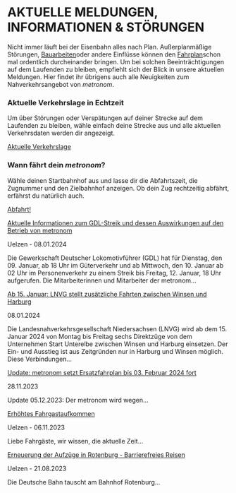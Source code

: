 AKTUELLE MELDUNGEN, INFORMATIONEN & STÖRUNGEN
==========

Nicht immer läuft bei der Eisenbahn alles nach Plan. Außerplanmäßige Störungen, [Bauarbeiten](https://www.der-metronom.de/fahrplan/baustellen-uebersicht/)oder andere Einflüsse können den [Fahrplan](https://www.der-metronom.de/fahrplan/regelfahrplan/)schon mal ordentlich durcheinander bringen. Um bei solchen Beeinträchtigungen auf dem Laufenden zu bleiben, empfiehlt sich der Blick in unsere aktuellen Meldungen. Hier findet ihr übrigens auch alle Neuigkeiten zum Nahverkehrsangebot von *metronom*.

### Aktuelle Verkehrslage in Echtzeit ###

Um über Störungen oder Verspätungen auf deiner Strecke auf dem Laufenden zu bleiben, wähle einfach deine Strecke aus und alle aktuellen Verkehrsdaten werden dir angezeigt.

[Aktuelle Verkehrslage](https://www.der-metronom.de/fahrplan/aktuelle-verkehrslage/)

### Wann fährt dein *metronom*? ###

Wähle deinen Startbahnhof aus und lasse dir die Abfahrtszeit, die Zugnummer und den Zielbahnhof anzeigen. Ob dein Zug rechtzeitig abfährt, erfährst du natürlich auch.

[Abfahrt!](https://www.der-metronom.de/fahrplan/wann-faehrt-mein-metronom/)

[Aktuelle Informationen zum GDL-Streik und dessen Auswirkungen auf den Betrieb von metronom](https://www.der-metronom.de/aktuell/aktuelle-informationen-zum-gdl-streik-und-dessen-auswirkungen-auf-den-betrieb-von-metronom/)

 Uelzen - 08.01.2024

Die Gewerkschaft Deutscher Lokomotivführer (GDL) hat für Dienstag, den 09. Januar, ab 18 Uhr im Güterverkehr und ab Mittwoch, den 10. Januar ab 02 Uhr im Personenverkehr zu einem Streik bis Freitag, 12. Januar, 18 Uhr aufgerufen. Die Mitarbeiterinnen und Mitarbeiter der metronom...

[Ab 15. Januar: LNVG stellt zusätzliche Fahrten zwischen Winsen und Harburg](https://www.der-metronom.de/aktuell/lnvg-stellt-zusaetzliche-fahrten-zwischen-winsen-und-harburg/)

 08.01.2024

 Die Landesnahverkehrsgesellschaft Niedersachsen (LNVG) wird ab dem 15. Januar 2024 von Montag bis Freitag sechs Direktzüge von dem Unternehmen Start Unterelbe zwischen Winsen und Harburg einsetzen. Der Ein- und Ausstieg ist aus Zeitgründen nur in Harburg und Winsen möglich.
Diese Verbindungen...

[Update: metronom setzt Ersatzfahrplan bis 03. Februar 2024 fort](https://www.der-metronom.de/aktuell/ersatzfahrplan/)

 28.11.2023

Update 05.12.2023:
Der metronom wird wegen...

[Erhöhtes Fahrgastaufkommen](https://www.der-metronom.de/aktuell/hohes-fahrgastaufkommen/)

 Uelzen - 06.11.2023

Liebe Fahrgäste,
wir wissen, die aktuelle Zeit...

[Erneuerung der Aufzüge in Rotenburg - Barrierefreies Reisen](https://www.der-metronom.de/aktuell/erneuerung-der-aufzuege-in-rotenburg-barrierefreies-reisen/)

 Uelzen - 21.08.2023

Die Deutsche Bahn tauscht am Bahnhof Rotenburg...
